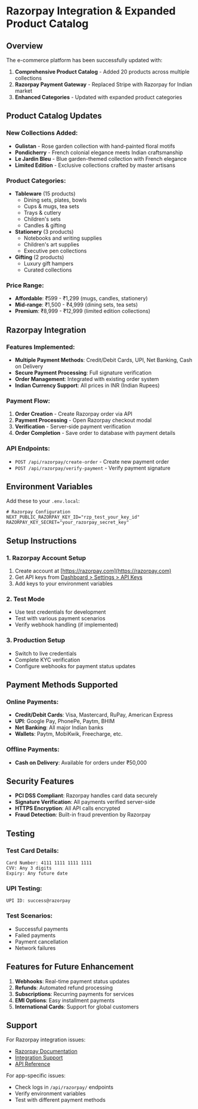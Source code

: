 # Razorpay Integration & Expanded Product Catalog

## Overview

The e-commerce platform has been successfully updated with:

1. **Comprehensive Product Catalog** - Added 20 products across multiple collections
2. **Razorpay Payment Gateway** - Replaced Stripe with Razorpay for Indian market
3. **Enhanced Categories** - Updated with expanded product categories

## Product Catalog Updates

### New Collections Added:
- **Gulistan** - Rose garden collection with hand-painted floral motifs
- **Pondicherry** - French colonial elegance meets Indian craftsmanship
- **Le Jardin Bleu** - Blue garden-themed collection with French elegance
- **Limited Edition** - Exclusive collections crafted by master artisans

### Product Categories:
- **Tableware** (15 products)
  - Dining sets, plates, bowls
  - Cups & mugs, tea sets
  - Trays & cutlery
  - Children's sets
  - Candles & gifting
- **Stationery** (3 products)
  - Notebooks and writing supplies
  - Children's art supplies
  - Executive pen collections
- **Gifting** (2 products)
  - Luxury gift hampers
  - Curated collections

### Price Range:
- **Affordable**: ₹599 - ₹1,299 (mugs, candles, stationery)
- **Mid-range**: ₹1,500 - ₹4,999 (dining sets, tea sets)
- **Premium**: ₹8,999 - ₹12,999 (limited edition collections)

## Razorpay Integration

### Features Implemented:
- **Multiple Payment Methods**: Credit/Debit Cards, UPI, Net Banking, Cash on Delivery
- **Secure Payment Processing**: Full signature verification
- **Order Management**: Integrated with existing order system
- **Indian Currency Support**: All prices in INR (Indian Rupees)

### Payment Flow:
1. **Order Creation** - Create Razorpay order via API
2. **Payment Processing** - Open Razorpay checkout modal
3. **Verification** - Server-side payment verification
4. **Order Completion** - Save order to database with payment details

### API Endpoints:
- `POST /api/razorpay/create-order` - Create new payment order
- `POST /api/razorpay/verify-payment` - Verify payment signature

## Environment Variables

Add these to your `.env.local`:

```env
# Razorpay Configuration
NEXT_PUBLIC_RAZORPAY_KEY_ID="rzp_test_your_key_id"
RAZORPAY_KEY_SECRET="your_razorpay_secret_key"
```

## Setup Instructions

### 1. Razorpay Account Setup
1. Create account at [https://razorpay.com](https://razorpay.com)
2. Get API keys from [Dashboard > Settings > API Keys](https://dashboard.razorpay.com/app/keys)
3. Add keys to your environment variables

### 2. Test Mode
- Use test credentials for development
- Test with various payment scenarios
- Verify webhook handling (if implemented)

### 3. Production Setup
- Switch to live credentials
- Complete KYC verification
- Configure webhooks for payment status updates

## Payment Methods Supported

### Online Payments:
- **Credit/Debit Cards**: Visa, Mastercard, RuPay, American Express
- **UPI**: Google Pay, PhonePe, Paytm, BHIM
- **Net Banking**: All major Indian banks
- **Wallets**: Paytm, MobiKwik, Freecharge, etc.

### Offline Payments:
- **Cash on Delivery**: Available for orders under ₹50,000

## Security Features

- **PCI DSS Compliant**: Razorpay handles card data securely
- **Signature Verification**: All payments verified server-side
- **HTTPS Encryption**: All API calls encrypted
- **Fraud Detection**: Built-in fraud prevention by Razorpay

## Testing

### Test Card Details:
```
Card Number: 4111 1111 1111 1111
CVV: Any 3 digits
Expiry: Any future date
```

### UPI Testing:
```
UPI ID: success@razorpay
```

### Test Scenarios:
- Successful payments
- Failed payments
- Payment cancellation
- Network failures

## Features for Future Enhancement

1. **Webhooks**: Real-time payment status updates
2. **Refunds**: Automated refund processing
3. **Subscriptions**: Recurring payments for services
4. **EMI Options**: Easy installment payments
5. **International Cards**: Support for global customers

## Support

For Razorpay integration issues:
- [Razorpay Documentation](https://razorpay.com/docs/)
- [Integration Support](https://razorpay.com/support/)
- [API Reference](https://razorpay.com/docs/api/)

For app-specific issues:
- Check logs in `/api/razorpay/` endpoints
- Verify environment variables
- Test with different payment methods